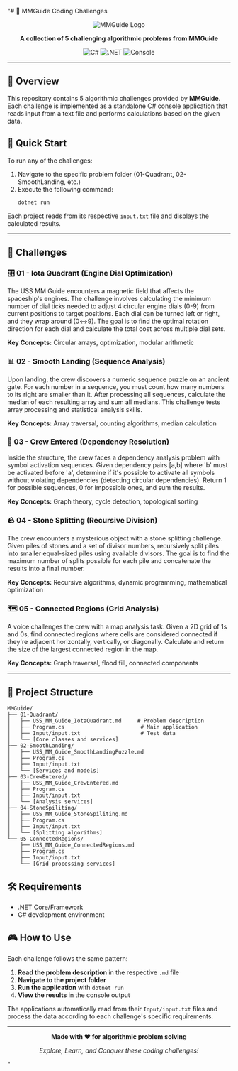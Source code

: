 "# 🚀 MMGuide Coding Challenges

<div align="center">

![MMGuide Logo](https://mmguide.nl/wp-content/uploads/2020/12/Logo-Without-Slogan-bigger-logo-1.png)

**A collection of 5 challenging algorithmic problems from MMGuide**

![C#](https://img.shields.io/badge/C%23-239120?style=for-the-badge&logo=c-sharp&logoColor=white)
![.NET](https://img.shields.io/badge/.NET-5C2D91?style=for-the-badge&logo=.net&logoColor=white)
![Console](https://img.shields.io/badge/Console-000000?style=for-the-badge&logo=windows-terminal&logoColor=white)

</div>

---

## 📖 Overview

This repository contains 5 algorithmic challenges provided by **MMGuide**. Each challenge is implemented as a standalone C# console application that reads input from a text file and performs calculations based on the given data.

## 🚀 Quick Start

To run any of the challenges:

1. Navigate to the specific problem folder (01-Quadrant, 02-SmoothLanding, etc.)
2. Execute the following command:
   ```bash
   dotnet run
   ```

Each project reads from its respective `input.txt` file and displays the calculated results.

---

## 🎯 Challenges

### 🎛️ 01 - Iota Quadrant (Engine Dial Optimization)

The USS MM Guide encounters a magnetic field that affects the spaceship's engines. The challenge involves calculating the minimum number of dial ticks needed to adjust 4 circular engine dials (0-9) from current positions to target positions. Each dial can be turned left or right, and they wrap around (0↔9). The goal is to find the optimal rotation direction for each dial and calculate the total cost across multiple dial sets.

**Key Concepts:** Circular arrays, optimization, modular arithmetic

### 📊 02 - Smooth Landing (Sequence Analysis)

Upon landing, the crew discovers a numeric sequence puzzle on an ancient gate. For each number in a sequence, you must count how many numbers to its right are smaller than it. After processing all sequences, calculate the median of each resulting array and sum all medians. This challenge tests array processing and statistical analysis skills.

**Key Concepts:** Array traversal, counting algorithms, median calculation

### 🔗 03 - Crew Entered (Dependency Resolution)

Inside the structure, the crew faces a dependency analysis problem with symbol activation sequences. Given dependency pairs [a,b] where 'b' must be activated before 'a', determine if it's possible to activate all symbols without violating dependencies (detecting circular dependencies). Return 1 for possible sequences, 0 for impossible ones, and sum the results.

**Key Concepts:** Graph theory, cycle detection, topological sorting

### 🪨 04 - Stone Splitting (Recursive Division)

The crew encounters a mysterious object with a stone splitting challenge. Given piles of stones and a set of divisor numbers, recursively split piles into smaller equal-sized piles using available divisors. The goal is to find the maximum number of splits possible for each pile and concatenate the results into a final number.

**Key Concepts:** Recursive algorithms, dynamic programming, mathematical optimization

### 🗺️ 05 - Connected Regions (Grid Analysis)

A voice challenges the crew with a map analysis task. Given a 2D grid of 1s and 0s, find connected regions where cells are considered connected if they're adjacent horizontally, vertically, or diagonally. Calculate and return the size of the largest connected region in the map.

**Key Concepts:** Graph traversal, flood fill, connected components

---

## 📁 Project Structure

```
MMGuide/
├── 01-Quadrant/
│   ├── USS_MM_Guide_IotaQuadrant.md     # Problem description
│   ├── Program.cs                        # Main application
│   ├── Input/input.txt                   # Test data
│   └── [Core classes and services]
├── 02-SmoothLanding/
│   ├── USS_MM_Guide_SmoothLandingPuzzle.md
│   ├── Program.cs
│   ├── Input/input.txt
│   └── [Services and models]
├── 03-CrewEntered/
│   ├── USS_MM_Guide_CrewEntered.md
│   ├── Program.cs
│   ├── Input/input.txt
│   └── [Analysis services]
├── 04-StoneSpiliting/
│   ├── USS_MM_Guide_StoneSpiliting.md
│   ├── Program.cs
│   ├── Input/input.txt
│   └── [Splitting algorithms]
└── 05-ConnectedRegions/
    ├── USS_MM_Guide_ConnectedRegions.md
    ├── Program.cs
    ├── Input/input.txt
    └── [Grid processing services]
```

## 🛠️ Requirements

- .NET Core/Framework
- C# development environment

## 🎮 How to Use

Each challenge follows the same pattern:

1. **Read the problem description** in the respective `.md` file
2. **Navigate to the project folder**
3. **Run the application** with `dotnet run`
4. **View the results** in the console output

The applications automatically read from their `Input/input.txt` files and process the data according to each challenge's specific requirements.

---

<div align="center">

**Made with ❤️ for algorithmic problem solving**

*Explore, Learn, and Conquer these coding challenges!*

</div>" 
